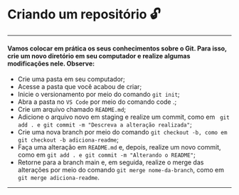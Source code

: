 # Criando um repositório :unlock:

***

#### Vamos colocar em prática os seus conhecimentos sobre o Git. Para isso, crie um novo diretório em seu computador e realize algumas modificações nele. Observe:

- Crie uma pasta em seu computador;
- Acesse a pasta que você acabou de criar;
- Inicie o versionamento por meio do comando ```git init```;
- Abra a pasta no ```VS Code``` por meio do comando code .;
- Crie um arquivo chamado ```README.md```;
- Adicione o arquivo novo em staging e realize um commit, como em ``` git add . e git commit -m "Descreva a alteração realizada"```;
- Crie uma nova branch por meio do comando ```git checkout -b, como em git checkout -b adiciona-readme```;
- Faça uma alteração em ```README.md``` e, depois, realize um novo commit, como em ```git add . e git commit -m "Alterando o README"```;
- Retorne para a branch main e, em seguida, realize o merge das alterações por meio do comando ```git merge nome-da-branch```, como em ```git merge adiciona-readme```.

***